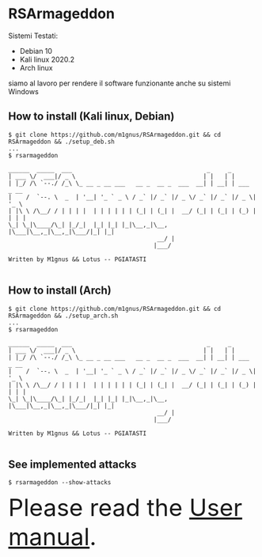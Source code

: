 # RSArmageddon
<p>Sistemi Testati:</p>
<ul>
    <li>Debian 10
    <li>Kali linux 2020.2
    <li>Arch linux
</ul>

<p>siamo al lavoro per rendere il software funzionante anche su sistemi Windows</p>

## How to install (Kali linux, Debian)

```
$ git clone https://github.com/m1gnus/RSArmageddon.git && cd RSArmageddon && ./setup_deb.sh
...
$ rsarmageddon

______  _____  ___                                      _     _             
| ___ \/  ___|/ _ \                                    | |   | |             
| |_/ /\ `--./ /_\ \_ __ _ __ ___   __ _  __ _  ___  __| | __| | ___  _ __  
|    /  `--. \  _  | '__| '_ ` _ \ / _` |/ _` |/ _ \/ _` |/ _` |/ _ \| '_ \ 
| |\ \ /\__/ / | | | |  | | | | | | (_| | (_| |  __/ (_| | (_| | (_) | | | |
\_| \_|\____/\_| |_/_|  |_| |_| |_|\__,_|\__, |\___|\__,_|\__,_|\___/|_| |_|
                                          __/ |                             
                                         |___/  

Written by M1gnus && Lotus -- PGIATASTI
                                                                            
```

## How to install (Arch)

```
$ git clone https://github.com/m1gnus/RSArmageddon.git && cd RSArmageddon && ./setup_arch.sh
...
$ rsarmageddon

______  _____  ___                                      _     _             
| ___ \/  ___|/ _ \                                    | |   | |             
| |_/ /\ `--./ /_\ \_ __ _ __ ___   __ _  __ _  ___  __| | __| | ___  _ __  
|    /  `--. \  _  | '__| '_ ` _ \ / _` |/ _` |/ _ \/ _` |/ _` |/ _ \| '_ \ 
| |\ \ /\__/ / | | | |  | | | | | | (_| | (_| |  __/ (_| | (_| | (_) | | | |
\_| \_|\____/\_| |_/_|  |_| |_| |_|\__,_|\__, |\___|\__,_|\__,_|\___/|_| |_|
                                          __/ |                             
                                         |___/  

Written by M1gnus && Lotus -- PGIATASTI
                                                                            
```

## See implemented attacks

```
$ rsarmageddon --show-attacks
```

<font size=10>Please read the <a href="https://github.com/m1gnus/RSArmageddon/blob/master/RSArmageddon.pdf">User manual</a>.</font>